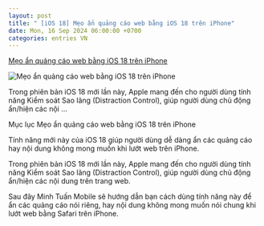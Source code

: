```yaml
---
layout: post
title: " [iOS 18] Mẹo ẩn quảng cáo web bằng iOS 18 trên iPhone"
date: Mon, 16 Sep 2024 06:00:00 +0700
categories: entries VN
---
```

[Mẹo ẩn quảng cáo web bằng iOS 18 trên iPhone](https://minhtuanmobile.com/tin-tuc/meo-an-quang-cao-web-bang-ios-18-tren-iphone/)

![Mẹo ẩn quảng cáo web bằng iOS 18 trên iPhone](https://minhtuanmobile.com/uploads/blog/meo-an-quang-cao-web-bang-ios-18-tren-iphone-240916104235.jpg)

Trong phiên bản iOS 18 mới lần này, Apple mang đến cho người dùng tính năng Kiểm soát Sao lãng (Distraction Control), giúp người dùng chủ động ẩn/hiện các nội ...

Mục lục Mẹo ẩn quảng cáo web bằng iOS 18 trên iPhone

Tính năng mới này của iOS 18 giúp người dùng dễ dàng ẩn các quảng cáo hay nội dung không mong muốn khi lướt web trên iPhone.

Trong phiên bản iOS 18 mới lần này, Apple mang đến cho người dùng tính năng Kiểm soát Sao lãng (Distraction Control), giúp người dùng chủ động ẩn/hiện các nội dung trên trang web.

Sau đây Minh Tuấn Mobile sẽ hướng dẫn bạn cách dùng tính năng này để ẩn các quảng cáo nói riêng, hay nội dung không mong muốn nói chung khi lướt web bằng Safari trên iPhone.

